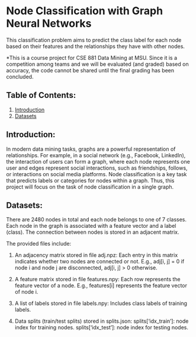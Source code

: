 # Node Classification with Graph Neural Networks
This classification problem aims to predict the class label for each node based on their features and the relationships they have with other nodes.

*This is a course project for CSE 881 Data Mining at MSU. Since it is a competition among teams and we will be evaluated (and graded) based on accuracy, the code cannot be shared until the final grading has been concluded. 

## Table of Contents:
1. [Introduction](#introduction)
2. [Datasets](#datasets)

## Introduction:
In modern data mining tasks, graphs are a powerful representation of relationships. For example, in a social network (e.g., Facebook, LinkedIn), the interaction of users can form a graph, where each node represents one user and edges represent social interactions, such as friendships, follows, or interactions on social media platforms. Node classification is a key task that predicts labels or categories for nodes within a graph. Thus, this project will focus on the task of node classification in a single graph. 

## Datasets:
There are 2480 nodes in total and each node belongs to one of 7 classes. Each node in the graph is associated with a feature vector and a label (class). The connection between nodes is stored in an adjacent matrix.

The provided files include:
1. An adjacency matrix stored in file adj.npz: Each entry in this matrix indicates whether two nodes are connected or not. E.g., adj[i, j] = 0 if node i and node j are disconnected, adj[i, j] > 0 otherwise.
   
2. A feature matrix stored in file features.npy: Each row represents the feature vector of a node. E.g., features[i] represents the feature vector of node i.
   
3. A list of labels stored in file labels.npy: Includes class labels of training labels.
   
4. Data splits (train/test splits) stored in splits.json: splits[‘idx_train’]: node index for training nodes. splits[‘idx_test’]: node index for testing nodes.
